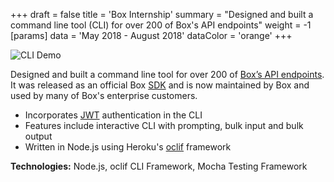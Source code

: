 +++
draft = false
title = 'Box Internship'
summary = "Designed and built a command line tool (CLI) for over 200 of Box's API endpoints"
weight = -1
[params]
  data = 'May 2018 - August 2018'
  dataColor = 'orange'
+++

![CLI Demo](/img/experience/box-internship/cli-demo.gif)

Designed and built a command line tool for over 200 of [Box’s API endpoints](https://developer.box.com/reference/). It was released as an official Box [SDK](https://github.com/box/boxcli) and is now maintained by Box and used by many of Box's enterprise customers.
- Incorporates [JWT](https://jwt.io/) authentication in the CLI
- Features include interactive CLI with prompting, bulk input and bulk output
- Written in Node.js using Heroku's [oclif](https://oclif.io/) framework

**Technologies:** Node.js, oclif CLI Framework, Mocha Testing Framework